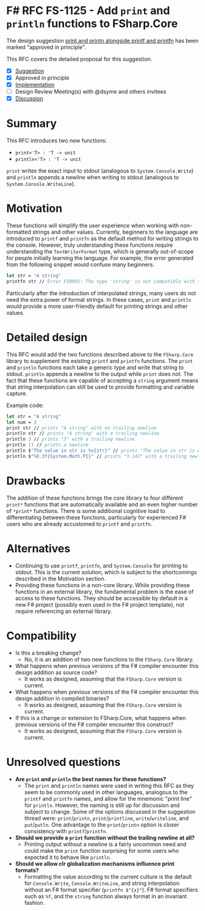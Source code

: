 # F# RFC FS-1125 - Add `print` and `println` functions to FSharp.Core

The design suggestion [print and printn alongside printf and printfn](https://github.com/fsharp/fslang-suggestions/issues/1092) has been marked "approved in principle".

This RFC covers the detailed proposal for this suggestion.

- [x] [Suggestion](https://github.com/fsharp/fslang-suggestions/issues/1092)
- [x] Approved in principle
- [x] [Implementation](https://github.com/dotnet/fsharp/pull/13597)
- [ ] Design Review Meeting(s) with @dsyme and others invitees
- [x] [Discussion](https://github.com/fsharp/fslang-design/discussions/675)

# Summary

This RFC introduces two new functions:
- `print<'T> : 'T -> unit`
- `println<'T> : 'T -> unit`

`print` writes the exact input to stdout (analogous to `System.Console.Write`) and `println` appends a newline when writing to stdout (analogous to `System.Console.WriteLine`).

# Motivation

These functions will simplify the user experience when working with non-formatted strings and other values. Currently, beginners to the language are introduced to `printf` and `printfn` as the default method for writing strings to the console. However, truly understanding these functions require understanding the `TextWriterFormat` type, which is generally out-of-scope for people initially learning the language. For example, the error generated from the following snippet would confuse many beginners.
```fs
let str = "A string"
printfn str // Error FS0001: The type 'string' is not compatible with the type 'Printf.TextWriterFormat<'a>'
```
Particularly after the introduction of interpolated strings, many users do not need the extra power of format strings. In these cases, `print` and `println` would provide a more user-friendly default for printing strings and other values.

# Detailed design

This RFC would add the two functions described above to the `FSharp.Core` library to supplement the existing `printf` and `printfn` functions. The `print` and `println` functions each take a generic type and write that string to stdout. `println` appends a newline to the output while `print` does not. The fact that these functions are capable of accepting a `string` argument means that string interpolation can still be used to provide formatting and variable capture.

Example code:

```fsharp
let str = "A string"
let num = 3
print str // prints "A string" with no trailing newline
println str // prints "A string" with a trailing newline
println 3 // prints "3" with a trailing newline
println () // prints a newline
println $"The value in str is %s{str}" // prints "The value in str is A string" with a trailing newline
println $"%0.3f{System.Math.PI}" // prints "3.142" with a trailing newline
```

# Drawbacks

The addition of these functions brings the core library to four different `print*` functions that are automatically available and an even higher number of `*print*` functions. There is some additional cognitive load to differentiating between these functions, particularly for experienced F# users who are already accustomed to `printf` and `printfn`.

# Alternatives

- Continuing to use `printf`, `printfn`, and `System.Console` for printing to stdout. This is the current solution, which is subject to the shortcomings described in the Motivation section.
- Providing these functions in a non-core library. While providing these functions in an external library, the fundamental problem is the ease of access to these functions. They should be accessible by default in a new F# project (possibly even used in the F# project template), not require referencing an external library.

# Compatibility

* Is this a breaking change?
  * No, it is an addition of two new functions to the `FSharp.Core` library.
* What happens when previous versions of the F# compiler encounter this design addition as source code?
  * It works as designed, assuming that the `FSharp.Core` version is current.
* What happens when previous versions of the F# compiler encounter this design addition in compiled binaries?
  * It works as designed, assuming that the `FSharp.Core` version is current.
* If this is a change or extension to FSharp.Core, what happens when previous versions of the F# compiler encounter this construct?
  * It works as designed, assuming that the `FSharp.Core` version is current.

# Unresolved questions

* **Are `print` and `println` the best names for these functions?**
  * The `print` and `println` names were used in writing this RFC as they seem to be commonly used in other languages, analogous to the `printf` and `printfn` names, and allow for the mnemonic "print line" for `println`. However, the naming is still up for discussion and subject to change. Some of the options discussed in the suggestion thread were: `print`/`printn`, `print`/`printline`, `write`/`writeline`, and `put`/`putln`. One advantage to the `print`/`printn` option is closer consistency with `printf`/`printfn`.
* **Should we provide a `print` function without the trailing newline at all?**
  * Printing output without a newline is a fairly uncommon need and could make the `print` function surprising for some users who expected it to behave like `println`.
* **Should we allow clr globalization mechanisms influence print formats?**
  * Formatting the value according to the current culture is the default for `Console.Write`, `Console.WriteLine`, and string interpolation without an F# format specifier (`printfn $"{x}"`). F# format specifiers such as `%f`, and the `string` function always format in an invariant fashion.
